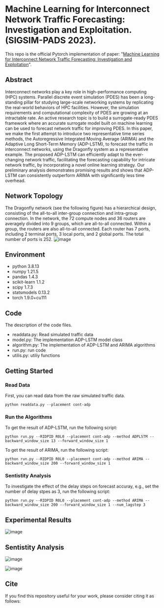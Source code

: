 # Machine Learning for Interconnect Network Traffic Forecasting: Investigation and Exploitation. (SIGSIM-PADS 2023).
This repo is the official Pytorch implementation of paper: "[Machine Learning for Interconnect Network Traffic Forecasting: Investigation and Exploitation](https://xiongxiaoxu.github.io/publications/PADS23_ML.pdf)".

## Abstract
Interconnect networks play a key role in high-performance computing (HPC) systems. Parallel discrete event simulation (PDES) has been a long-standing pillar for studying large-scale networking systems by replicating the real-world behaviors of HPC facilities. However, the simulation requirements and computational complexity of PDES are growing at an intractable rate. An active research topic is to build a surrogate-ready PDES framework where an accurate surrogate model built on machine learning can be used to forecast network traffic for improving PDES. In this paper, we make the first attempt to introduce two representative time series methods, the Autoregressive Integrated Moving Average (ARIMA) and the Adaptive Long Short-Term Memory (ADP-LSTM), to forecast the traffic in interconnect networks, using the Dragonfly system as a representative example. The proposed ADP-LSTM can efficiently adapt to the ever-changing network traffic, facilitating the forecasting capability for intricate network traffic, by incorporating a novel online learning strategy. Our preliminary analysis demonstrates promising results and shows that ADP-LSTM can consistently outperform ARIMA with significantly less time overhead.

## Network Topology
The Dragonfly network (see the following figure) has a hierarchical design, consisting of the all-to-all inter-group connection and intra-group connection. In the network, the 72 compute nodes and 36 routers are averagely divided into 9 groups, which are all-to-all connected. Within a group, the routers are also all-to-all connected. Each router has 7 ports, including 2 terminal ports, 3 local ports, and 2 global ports. The total number of ports is 252.
![image](https://github.com/XiongxiaoXu/ML-SurrogateModel/assets/34889516/0801eaab-bcd6-4365-9131-2b1a2abb9b04)

## Environment
* python            3.8.13
* numpy             1.21.5
* pandas            1.4.3
* scikit-learn      1.1.2
* scipy             1.7.3
* statsmodels       0.13.2
* torch             1.9.0+cu111

## Code
The description of the code files.
* readdata.py: Read simulated traffic data
* model.py: The implementation ADP-LSTM model class
* algorithm.py: The implementation of ADP-LSTM and ARIMA algorithms
* run.py: run code
* utilis.py: utiliy functions

## Getting Started
### Read Data

First, you can read data from the raw simulated traffic data.

`python readdata.py --placement cont-adp`

### Run the Algorithms

To get the result of ADP-LSTM, run the following script:

`python run.py --RIDPID R0L0 --placement cont-adp --method ADPLSTM --backward_window_size 13 --forward_window_size 1`


To get the result of ARIMA, run the following script:

`python run.py --RIDPID R0L0 --placement cont-adp --method ARIMA --backward_window_size 200 --forward_window_size 1`

### Sentistity Analysis
To investigate the effect of the delay steps on forecast accuray, e.g., set the number of delay stpes as 3, run the following script:

`python run.py --RIDPID R0L0 --placement cont-adp --method ARIMA --backward_window_size 200 --forward_window_size 1 --num_lagstep 3`

## Experimental Results
![image](https://github.com/XiongxiaoXu/ML-SurrogateModel/assets/34889516/02bf5da7-80df-4493-8c6b-c716bca13334)

## Sentistity Analysis
![image](https://github.com/XiongxiaoXu/ML-SurrogateModel/assets/34889516/d49e53db-8d3c-45da-859c-b0f8e6e0e2e8)

![image](https://github.com/XiongxiaoXu/ML-SurrogateModel/assets/34889516/c1a696fb-7135-4a9b-b04c-920ea2b410c5)

## Cite
If you find this repository useful for your work, please consider citing it as follows:



